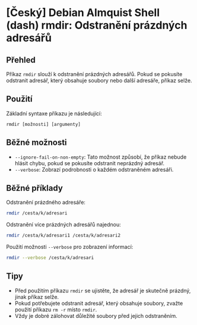 # [Český] Debian Almquist Shell (dash) rmdir: Odstranění prázdných adresářů

## Přehled
Příkaz `rmdir` slouží k odstranění prázdných adresářů. Pokud se pokusíte odstranit adresář, který obsahuje soubory nebo další adresáře, příkaz selže.

## Použití
Základní syntaxe příkazu je následující:

```
rmdir [možnosti] [argumenty]
```

## Běžné možnosti
- `--ignore-fail-on-non-empty`: Tato možnost způsobí, že příkaz nebude hlásit chybu, pokud se pokusíte odstranit neprázdný adresář.
- `--verbose`: Zobrazí podrobnosti o každém odstraněném adresáři.

## Běžné příklady
Odstranění prázdného adresáře:

```bash
rmdir /cesta/k/adresari
```

Odstranění více prázdných adresářů najednou:

```bash
rmdir /cesta/k/adresari1 /cesta/k/adresari2
```

Použití možnosti `--verbose` pro zobrazení informací:

```bash
rmdir --verbose /cesta/k/adresari
```

## Tipy
- Před použitím příkazu `rmdir` se ujistěte, že adresář je skutečně prázdný, jinak příkaz selže.
- Pokud potřebujete odstranit adresář, který obsahuje soubory, zvažte použití příkazu `rm -r` místo `rmdir`.
- Vždy je dobré zálohovat důležité soubory před jejich odstraněním.